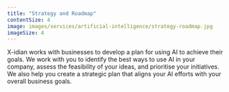 ```yaml
---
title: "Strategy and Roadmap"
contentSize: 4
image: images/services/artificial-intelligence/strategy-roadmap.jpg
imageSize: 4
---
```


X-idian works with businesses to develop a plan for using AI to achieve their goals. We 
work with you to identify the best ways to use AI in your company, assess the feasibility 
of your ideas, and prioritise your initiatives. We also help you create a strategic plan 
that aligns your AI efforts with your overall business goals.
